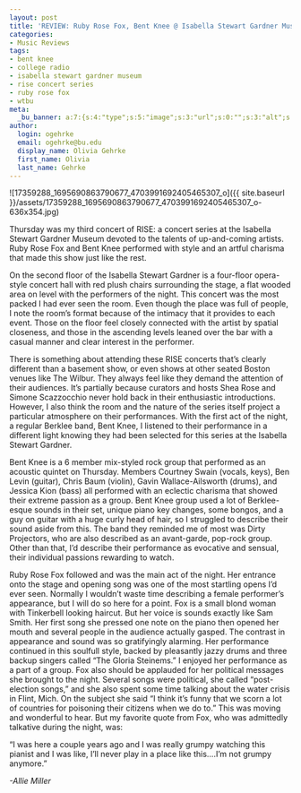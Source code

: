 ```yaml
---
layout: post
title: 'REVIEW: Ruby Rose Fox, Bent Knee @ Isabella Stewart Gardner Museum 04/27'
categories:
- Music Reviews
tags:
- bent knee
- college radio
- isabella stewart gardner museum
- rise concert series
- ruby rose fox
- wtbu
meta:
  _bu_banner: a:7:{s:4:"type";s:5:"image";s:3:"url";s:0:"";s:3:"alt";s:0:"";s:7:"post_id";s:0:"";s:4:"html";s:0:"";s:8:"position";s:12:"contentWidth";s:7:"caption";s:0:"";}
author:
  login: ogehrke
  email: ogehrke@bu.edu
  display_name: Olivia Gehrke
  first_name: Olivia
  last_name: Gehrke
---
```

![17359288_1695690863790677_4703991692405465307_o]({{ site.baseurl }}/assets/17359288_1695690863790677_4703991692405465307_o-636x354.jpg)

Thursday was my third concert of RISE: a concert series at the Isabella Stewart Gardner Museum devoted to the talents of up-and-coming artists. Ruby Rose Fox and Bent Knee performed with style and an artful charisma that made this show just like the rest.

On the second floor of the Isabella Stewart Gardner is a four-floor opera-style concert hall with red plush chairs surrounding the stage, a flat wooded area on level with the performers of the night. This concert was the most packed I had ever seen the room. Even though the place was full of people, I note the room’s format because of the intimacy that it provides to each event. Those on the floor feel closely connected with the artist by spatial closeness, and those in the ascending levels leaned over the bar with a casual manner and clear interest in the performer.

There is something about attending these RISE concerts that’s clearly different than a basement show, or even shows at other seated Boston venues like The Wilbur. They always feel like they demand the attention of their audiences. It’s partially because curators and hosts Shea Rose and Simone Scazzocchio never hold back in their enthusiastic introductions. However, I also think the room and the nature of the series itself project a particular atmosphere on their performances. With the first act of the night, a regular Berklee band, Bent Knee, I listened to their performance in a different light knowing they had been selected for this series at the Isabella Stewart Gardner.

Bent Knee is a 6 member mix-styled rock group that performed as an acoustic quintet on Thursday. Members Courtney Swain (vocals, keys), Ben Levin (guitar), Chris Baum (violin), Gavin Wallace-Ailsworth (drums), and Jessica Kion (bass) all performed with an eclectic charisma that showed their extreme passion as a group. Bent Knee group used a lot of Berklee-esque sounds in their set, unique piano key changes, some bongos, and a guy on guitar with a huge curly head of hair, so I struggled to describe their sound aside from this. The band they reminded me of most was Dirty Projectors, who are also described as an avant-garde, pop-rock group. Other than that, I’d describe their performance as evocative and sensual, their individual passions rewarding to watch.

Ruby Rose Fox followed and was the main act of the night. Her entrance onto the stage and opening song was one of the most startling opens I’d ever seen. Normally I wouldn’t waste time describing a female performer’s appearance, but I will do so here for a point. Fox is a small blond woman with Tinkerbell looking haircut. But her voice is sounds exactly like Sam Smith. Her first song she pressed one note on the piano then opened her mouth and several people in the audience actually gasped. The contrast in appearance and sound was so gratifyingly alarming. Her performance continued in this soulfull style, backed by pleasantly jazzy drums and three backup singers called “The Gloria Steinems.” I enjoyed her performance as a part of a group. Fox also should be applauded for her political messages she brought to the night. Several songs were political, she called “post-election songs,” and she also spent some time talking about the water crisis in Flint, Mich. On the subject she said “I think it’s funny that we scorn a lot of countries for poisoning their citizens when we do to.” This was moving and wonderful to hear. But my favorite quote from Fox, who was admittedly talkative during the night, was:

“I was here a couple years ago and I was really grumpy watching this pianist and I was like, I’ll never play in a place like this….I’m not grumpy anymore.”

_\-Allie Miller_